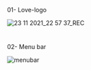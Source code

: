 
01- Love-logo

![23 11 2021_22 57 37_REC](https://user-images.githubusercontent.com/82975802/143091144-1cb14ba9-0be7-491a-84b1-f4a5a04e07f8.png)

#

02- Menu bar

![menubar](https://user-images.githubusercontent.com/82975802/143285886-93b8fe1a-3dea-4a85-9f96-e3f16e76e4ec.png)
